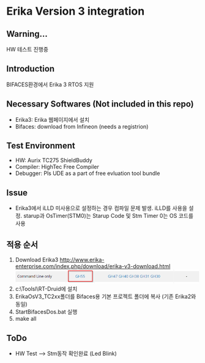 # Erika Version 3 integration

## Warning...
HW 테스트 진행중

## Introduction
BIFACES환경에서 Erika 3 RTOS 지원

## Necessary Softwares (Not included in this repo)
- Erika3: Erika 웹페이지에서 설치
- Bifaces: download from Infineon (needs a registrion)

## Test Environment
- HW: Aurix TC275 ShieldBuddy
- Compiler: HighTec Free Compiler
- Debugger: Pls UDE as a part of free evluation tool bundle

## Issue
- Erika3에서 iLLD 미사용으로 설정하는 경우 컴파일 문제 발생. iLLD를 사용을 설정. starup과 OsTimer(STM0)는 Starup Code 및 Stm Timer 0는 OS 코드를 사용


## 적용 순서
1. Download Erika3
   http://www.erika-enterprise.com/index.php/download/erika-v3-download.html
    ![](./img/gh55.png)
1. c:\Toolsl\RT-Druid에 설치
1. ErikaOsV3_TC2xx폴더를 Bifaces용 기본 프로젝트 폴더에 복사 (기존 Erika2와 동일)
1. StartBifacesDos.bat 실행
1. make all

## ToDo
- HW Test --> Stm동작 확인완료 (Led Blink)
